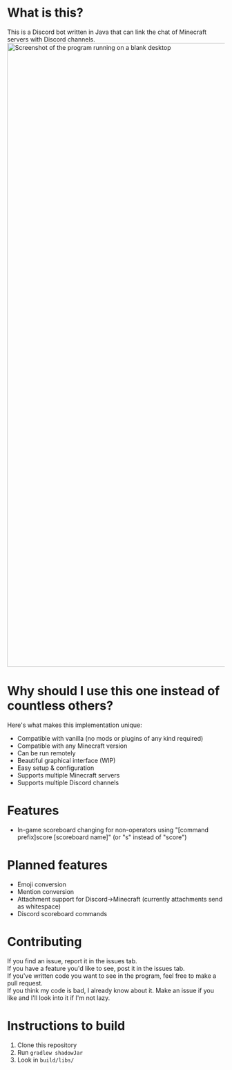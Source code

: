 # What is this?
This is a Discord bot written in Java that can link the chat of Minecraft servers with Discord channels.
<img width="1440" alt="Screenshot of the program running on a blank desktop" src="https://user-images.githubusercontent.com/53956237/136717891-a6233941-3776-4acb-9a66-50c6ec680d4d.png">

# Why should I use this one instead of countless others?
Here's what makes this implementation unique:
- Compatible with vanilla (no mods or plugins of any kind required)
- Compatible with any Minecraft version
- Can be run remotely
- Beautiful graphical interface (WIP)
- Easy setup & configuration
- Supports multiple Minecraft servers
- Supports multiple Discord channels

# Features
- In-game scoreboard changing for non-operators using "[command prefix]score [scoreboard name]" (or "s" instead of "score")

# Planned features
- Emoji conversion
- Mention conversion
- Attachment support for Discord->Minecraft (currently attachments send as whitespace)
- Discord scoreboard commands

# Contributing
If you find an issue, report it in the issues tab.  
If you have a feature you'd like to see, post it in the issues tab.  
If you've written code you want to see in the program, feel free to make a pull request.  
If you think my code is bad, I already know about it. Make an issue if you like and I'll look into it if I'm not lazy.

# Instructions to build
1. Clone this repository
2. Run `gradlew shadowJar`
3. Look in `build/libs/`

